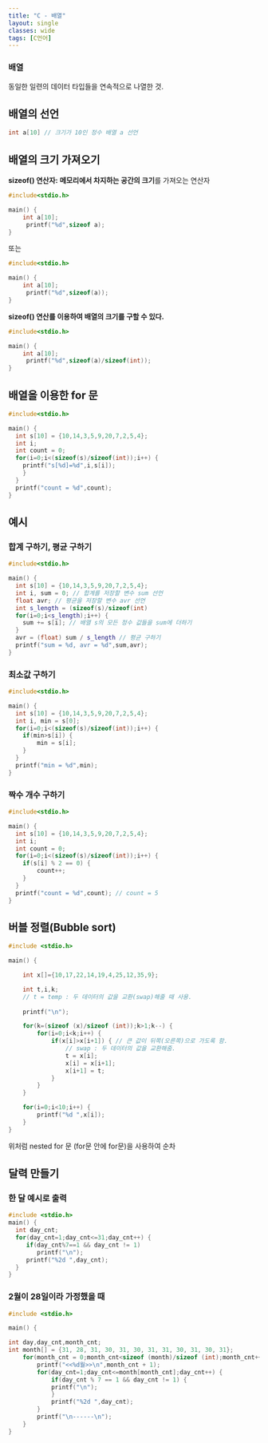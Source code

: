 ```yaml
---
title: "C - 배열"
layout: single
classes: wide
tags: [C언어]
---
```


### 배열
동일한 일련의 데이터 타입들을 연속적으로 나열한 것.

## 배열의 선언
```cpp
int a[10] // 크기가 10인 정수 배열 a 선언
```

## 배열의 크기 가져오기

**sizeof() 연산자:**
**메모리에서 차지하는 공간의 크기**를 가져오는 연산자  
```cpp
#include<stdio.h>

main() {
 	int a[10];
	 printf("%d",sizeof a);
}
```
또는  
```cpp
#include<stdio.h>

main() {
 	int a[10];
	 printf("%d",sizeof(a));
}
```

**sizeof() 연산를 이용하여 배열의 크기를 구할 수 있다.**

```cpp
#include<stdio.h>

main() {
 	int a[10];
	 printf("%d",sizeof(a)/sizeof(int));
}
```

## 배열을 이용한 for 문
```cpp
#include<stdio.h>

main() {
  int s[10] = {10,14,3,5,9,20,7,2,5,4};
  int i;
  int count = 0;
  for(i=0;i<(sizeof(s)/sizeof(int));i++) {
    printf("s[%d]=%d",i,s[i]);
	}
  }
  printf("count = %d",count);
}
```

## 예시

### 합계 구하기, 평균 구하기

```cpp
#include<stdio.h>

main() {
  int s[10] = {10,14,3,5,9,20,7,2,5,4};
  int i, sum = 0; // 합계를 저장할 변수 sum 선언
  float avr; // 평균을 저장할 변수 avr 선언
  int s_length = (sizeof(s)/sizeof(int)
  for(i=0;i<s_length);i++) {
  	sum += s[i]; // 배열 s의 모든 정수 값들을 sum에 더하기
  }
  avr = (float) sum / s_length // 평균 구하기
  printf("sum = %d, avr = %d",sum,avr);
}
```
    
### 최소값 구하기
  
```cpp
#include<stdio.h>

main() {
  int s[10] = {10,14,3,5,9,20,7,2,5,4};
  int i, min = s[0];
  for(i=0;i<(sizeof(s)/sizeof(int));i++) {
    if(min>s[i]) {
    	min = s[i];
	}
  }
  printf("min = %d",min);
}
```

### 짝수 개수 구하기

```cpp
#include<stdio.h>

main() {
  int s[10] = {10,14,3,5,9,20,7,2,5,4};
  int i;
  int count = 0;
  for(i=0;i<(sizeof(s)/sizeof(int));i++) {
    if(s[i] % 2 == 0) {
    	count++;
	}
  }
  printf("count = %d",count); // count = 5
}
```

## 버블 정렬(Bubble sort)

```cpp
#include <stdio.h>

main() {

	int x[]={10,17,22,14,19,4,25,12,35,9};

	int t,i,k;
	// t = temp : 두 데이터의 값을 교환(swap)해줄 때 사용. 
	
	printf("\n");

	for(k=(sizeof (x)/sizeof (int));k>1;k--) {
		for(i=0;i<k;i++) {
			if(x[i]>x[i+1]) { // 큰 값이 뒤쪽(오른쪽)으로 가도록 함. 
				// swap : 두 데이터의 값을 교환해줌. 
				t = x[i];
				x[i] = x[i+1];
				x[i+1] = t;
			} 
		}	
	}

	for(i=0;i<10;i++) {
		printf("%d ",x[i]); 
	}
}	
```
위처럼 nested for 문 (for문 안에 for문)을 사용하여
순차


## 달력 만들기

### 한 달 예시로 출력
```cpp
#include <stdio.h>
main() {
  int day_cnt;
  for(day_cnt=1;day_cnt<=31;day_cnt++) {
     if(day_cnt%7==1 && day_cnt != 1)
        printf("\n");
     printf("%2d ",day_cnt);       
  }
}
```

### 2월이 28일이라 가정했을 때
```cpp
#include <stdio.h>

main() {

int day,day_cnt,month_cnt;
int month[] = {31, 28, 31, 30, 31, 30, 31, 31, 30, 31, 30, 31};
	for(month_cnt = 0;month_cnt<sizeof (month)/sizeof (int);month_cnt++) {
		printf("<<%d월>>\n",month_cnt + 1);
		for(day_cnt=1;day_cnt<=month[month_cnt];day_cnt++) {
			if(day_cnt % 7 == 1 && day_cnt != 1) {
			printf("\n");
			}
			printf("%2d ",day_cnt);
		}
		printf("\n------\n");
	}
}
```